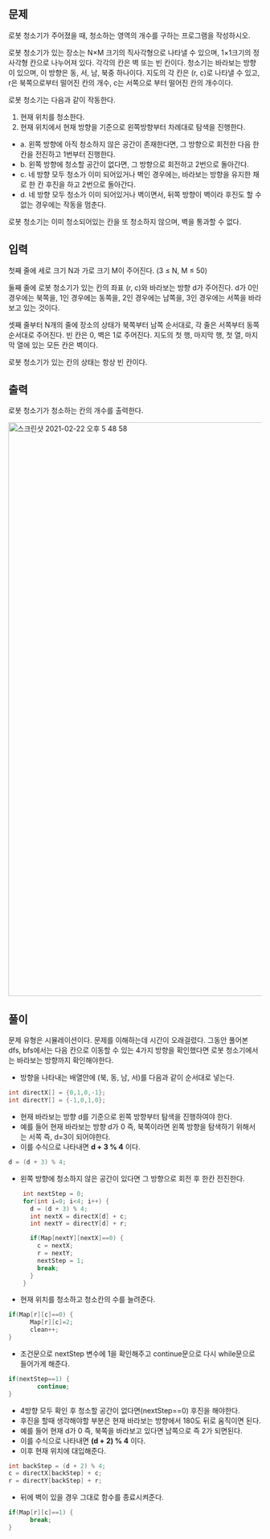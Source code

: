 ## 문제
로봇 청소기가 주어졌을 때, 청소하는 영역의 개수를 구하는 프로그램을 작성하시오.

로봇 청소기가 있는 장소는 N×M 크기의 직사각형으로 나타낼 수 있으며, 1×1크기의 정사각형 칸으로 나누어져 있다. 각각의 칸은 벽 또는 빈 칸이다. 청소기는 바라보는 방향이 있으며, 이 방향은 동, 서, 남, 북중 하나이다. 지도의 각 칸은 (r, c)로 나타낼 수 있고, r은 북쪽으로부터 떨어진 칸의 개수, c는 서쪽으로 부터 떨어진 칸의 개수이다.

로봇 청소기는 다음과 같이 작동한다.

1. 현재 위치를 청소한다.
2. 현재 위치에서 현재 방향을 기준으로 왼쪽방향부터 차례대로 탐색을 진행한다.
  * a. 왼쪽 방향에 아직 청소하지 않은 공간이 존재한다면, 그 방향으로 회전한 다음 한 칸을 전진하고 1번부터 진행한다.
  * b. 왼쪽 방향에 청소할 공간이 없다면, 그 방향으로 회전하고 2번으로 돌아간다.
  * c. 네 방향 모두 청소가 이미 되어있거나 벽인 경우에는, 바라보는 방향을 유지한 채로 한 칸 후진을 하고 2번으로 돌아간다.
  * d. 네 방향 모두 청소가 이미 되어있거나 벽이면서, 뒤쪽 방향이 벽이라 후진도 할 수 없는 경우에는 작동을 멈춘다.
  
로봇 청소기는 이미 청소되어있는 칸을 또 청소하지 않으며, 벽을 통과할 수 없다.

## 입력
첫째 줄에 세로 크기 N과 가로 크기 M이 주어진다. (3 ≤ N, M ≤ 50)

둘째 줄에 로봇 청소기가 있는 칸의 좌표 (r, c)와 바라보는 방향 d가 주어진다. d가 0인 경우에는 북쪽을, 1인 경우에는 동쪽을, 2인 경우에는 남쪽을, 3인 경우에는 서쪽을 바라보고 있는 것이다.

셋째 줄부터 N개의 줄에 장소의 상태가 북쪽부터 남쪽 순서대로, 각 줄은 서쪽부터 동쪽 순서대로 주어진다. 빈 칸은 0, 벽은 1로 주어진다. 지도의 첫 행, 마지막 행, 첫 열, 마지막 열에 있는 모든 칸은 벽이다.

로봇 청소기가 있는 칸의 상태는 항상 빈 칸이다.

## 출력
로봇 청소기가 청소하는 칸의 개수를 출력한다.

<img width="1140" alt="스크린샷 2021-02-22 오후 5 48 58" src="https://user-images.githubusercontent.com/79130141/108684502-52a28b00-7536-11eb-9d3f-6be47d29da02.png">

## 풀이
문제 유형은 시뮬레이션이다. 문제를 이해하는데 시간이 오래걸렸다. 그동안 풀어본 dfs, bfs에서는 다음 칸으로 이동할 수 있는 4가지 방향을 확인했다면 로봇 청소기에서는 바라보는 방향까지 확인해야한다.


* 방향을 나타내는 배열안에 (북, 동, 남, 서)를 다음과 같이 순서대로 넣는다. 
```c++
int directX[] = {0,1,0,-1};
int directY[] = {-1,0,1,0};
```
* 현재 바라보는 방향 d를 기준으로 왼쪽 방향부터 탐색을 진행하여야 한다. 
* 예를 들어 현재 바라보는 방향 d가 0 즉, 북쪽이라면 왼쪽 방향을 탐색하기 위해서는 서쪽 즉, d=3이 되어야한다.
* 이를 수식으로 나타내면 **d + 3 % 4** 이다. 
```c++
d = (d + 3) % 4;
```
* 왼쪽 방향에 청소하지 않은 공간이 있다면 그 방향으로 회전 후 한칸 전진한다.
```c++
    int nextStep = 0;
    for(int i=0; i<4; i++) {
      d = (d + 3) % 4;
      int nextX = directX[d] + c;
      int nextY = directY[d] + r;

      if(Map[nextY][nextX]==0) {
        c = nextX;
        r = nextY;
        nextStep = 1;
        break;
      }
    }
```
* 현재 위치를 청소하고 청소칸의 수를 늘려준다.
```c++
if(Map[r][c]==0) {
      Map[r][c]=2;
      clean++;
}
```
* 조건문으로 nextStep 변수에 1을 확인해주고 continue문으로 다시 while문으로 들어가게 해준다.
```c++
if(nextStep==1) {
        continue;
}
```
* 4방향 모두 확인 후 청소할 공간이 없다면(nextStep==0) 후진을 해야한다. 
* 후진을 할때 생각해야할 부분은 현재 바라보는 방향에서 180도 뒤로 움직이면 된다. 
* 예를 들어 현재 d가 0 즉, 북쪽을 바라보고 있다면 남쪽으로 즉 2가 되면된다. 
* 이를 수식으로 나타내면 **(d + 2) % 4** 이다. 
* 이후 현재 위치에 대입해준다.
```c++
int backStep = (d + 2) % 4;
c = directX[backStep] + c;
r = directY[backStep] + r;
```
* 뒤에 벽이 있을 경우 그대로 함수를 종료시켜준다.
```c++
if(Map[r][c]==1) {
      break;
} 
```
